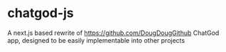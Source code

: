 # chatgod-js
A next.js based rewrite of https://github.com/DougDougGithub ChatGod app, designed to be easily implementable into other projects 

